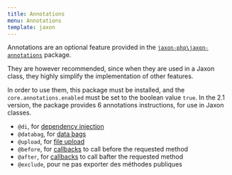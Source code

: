 ```yaml
---
title: Annotations
menu: Annotations
template: jaxon
---
```


Annotations are an optional feature provided in the [`jaxon-php\jaxon-annotations`](https://github.com/jaxon-php\jaxon-annotations) package.

They are however recommended, since when they are used in a Jaxon class, they highly simplify the implementation of other features.

In order to use them, this package must be installed, and the `core.annotations.enabled` must be set to the boolean value `true`.
In the 2.1 version, the package provides 6 annotations instructions, for use in Jaxon classes.

- `@di`, for [dependency injection](../../05.features/03.dependency-injection/)
- `@databag`, for [data bags](../../05.features/04.databags/)
- `@upload`, for [file upload](../../05.features/06.upload/)
- `@before`, for [callbacks](../../05.features/05.hooks/) to call before the requested method
- `@after`, for [callbacks](../../05.features/05.hooks/) to call bafter the requested method
- `@exclude`, pour ne pas exporter des méthodes publiques
